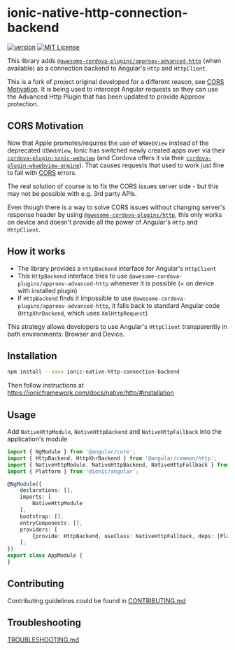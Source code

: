 # ionic-native-http-connection-backend

[![version](https://img.shields.io/npm/v/ionic-native-http-connection-backend.svg?style=flat-square)](http://npm.im/ionic-native-http-connection-backend)
[![MIT License](https://img.shields.io/npm/l/component-library.svg?style=flat-square)](http://opensource.org/licenses/MIT)

This library adds [`@awesome-cordova-plugins/approov-advanced-http`](https://www.npmjs.com/package/@approov/cordova-plugin-advanced-http) (when available) as a connection backend to Angular's `Http` and `HttpClient`.

This is a fork of project original developed for a different reason, see [CORS Motivation](#cors-motivation). It is being used to intercept Angular requests so they can use the Advanced Http Plugin that has been updated to provide Approov protection.

## CORS Motivation

Now that Apple promotes/requires the use of `WKWebView` instead of the deprecated `UIWebView`, Ionic has switched newly created apps over via their [`cordova-plugin-ionic-webview`](https://github.com/ionic-team/cordova-plugin-ionic-webview) 
(and Cordova offers it via their [`cordova-plugin-wkwebview-engine`](https://github.com/apache/cordova-plugin-wkwebview-engine)). That causes requests that used to work just fine to fail with [CORS](https://developer.mozilla.org/en-US/docs/Web/HTTP/CORS) errors.

The real solution of course is to fix the CORS issues server side - but this may not be possible with e.g. 3rd party APIs.

Even though there is a way to solve CORS issues without changing server's response header by using [`@awesome-cordova-plugins/http`](https://ionicframework.com/docs/native/http/), this only works on device and doesn't provide all the power of Angular's `Http` and `HttpClient`.

## How it works

- The library provides a `HttpBackend` interface for Angular's `HttpClient`
- This `HttpBackend` interface tries to use `@awesome-cordova-plugins/approov-advanced-http` whenever it is possible (= on device with installed plugin)
- If `HttpBackend` finds it impossible to use `@awesome-cordova-plugins/approov-advanced-http`, it falls back to standard Angular code (`HttpXhrBackend`, which uses `XmlHttpRequest`)

This strategy allows developers to use Angular's `HttpClient` transparently in both environments: Browser and Device.

## Installation

```bash
npm install --save ionic-native-http-connection-backend
```

Then follow instructions at https://ionicframework.com/docs/native/http/#installation

## Usage

Add `NativeHttpModule`, `NativeHttpBackend` and `NativeHttpFallback` into the application's module

```typescript
import { NgModule } from '@angular/core';
import { HttpBackend, HttpXhrBackend } from '@angular/common/http';
import { NativeHttpModule, NativeHttpBackend, NativeHttpFallback } from '@approov/ionic-native-http-connection-backend';
import { Platform } from '@ionic/angular';

@NgModule({
    declarations: [],
    imports: [
        NativeHttpModule
    ],
    bootstrap: [],
    entryComponents: [],
    providers: [
        {provide: HttpBackend, useClass: NativeHttpFallback, deps: [Platform, NativeHttpBackend, HttpXhrBackend]},
    ],
})
export class AppModule {
}
```

## Contributing

Contributing guidelines could be found in [CONTRIBUTING.md](CONTRIBUTING.md)

## Troubleshooting

[TROUBLESHOOTING.md](TROUBLESHOOTING.md)
